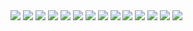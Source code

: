 <img src="screenshots/singup.png">
<img src="screenshots/login.png">
<img src="screenshots/unlock.png">
<img src="screenshots/dashboard.png">
<img src="screenshots/ledger-head.png">
<img src="screenshots/payment-head.png">
<img src="screenshots/heads-tree.png">
<img src="screenshots/heads-edit.png">
<img src="screenshots/recipt.png">
<img src="screenshots/journal.png">
<img src="screenshots/voucher.png">
<img src="screenshots/transaction.png">
<img src="screenshots/income.png">
<img src="screenshots/ledger.png">
